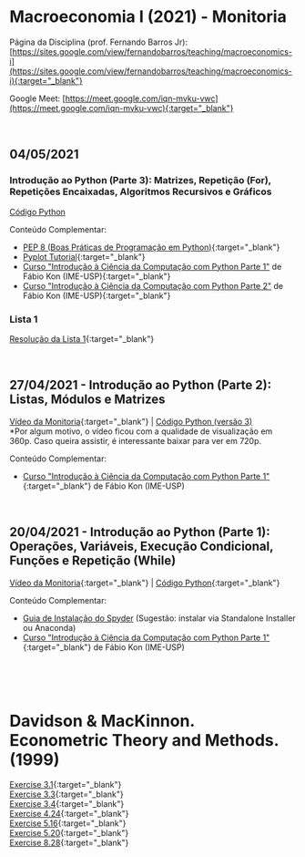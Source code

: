 # Macroeconomia I (2021) - Monitoria
Página da Disciplina (prof. Fernando Barros Jr): [https://sites.google.com/view/fernandobarros/teaching/macroeconomics-i](https://sites.google.com/view/fernandobarros/teaching/macroeconomics-i){:target="_blank"}

Google Meet: [https://meet.google.com/iqn-mvku-vwc](https://meet.google.com/iqn-mvku-vwc){:target="_blank"}

<br>

## 04/05/2021
### Introdução ao Python (Parte 3): Matrizes, Repetição (For), Repetições Encaixadas, Algoritmos Recursivos e Gráficos
[Código Python](https://fhnishida.github.io/page/Monitoria-3_v2.py)

Conteúdo Complementar:
- [PEP 8 (Boas Práticas de Programação em Python)](https://www.python.org/dev/peps/pep-0008/){:target="_blank"}
- [Pyplot Tutorial](https://matplotlib.org/2.0.2/users/pyplot_tutorial.html){:target="_blank"}
- [Curso "Introdução à Ciência da Computação com Python Parte 1"](https://www.coursera.org/learn/ciencia-computacao-python-conceitos) de Fábio Kon (IME-USP){:target="_blank"}
- [Curso "Introdução à Ciência da Computação com Python Parte 2"](https://www.coursera.org/learn/ciencia-computacao-python-conceitos-2) de Fábio Kon (IME-USP){:target="_blank"}

### Lista 1
[Resolução da Lista 1](https://fhnishida.github.io/page/Lista-1_Resolucao.pdf){:target="_blank"}

<br>

## 27/04/2021 - Introdução ao Python (Parte 2): Listas, Módulos e Matrizes
[Vídeo da Monitoria](https://drive.google.com/file/d/15Ua2psUdaOkbKR4JAUqzvCmtPyMsCGdS/view?usp=sharing){:target="_blank"} | [Código Python (versão 3)](https://fhnishida.github.io/page/Monitoria-2_v3.py)<br>
*Por algum motivo, o vídeo ficou com a qualidade de visualização em 360p. Caso queira assistir, é interessante baixar para ver em 720p.

Conteúdo Complementar:
- [Curso "Introdução à Ciência da Computação com Python Parte 1"](https://www.coursera.org/learn/ciencia-computacao-python-conceitos){:target="_blank"} de Fábio Kon (IME-USP)

<br>

## 20/04/2021 - Introdução ao Python (Parte 1): Operações, Variáveis, Execução Condicional, Funções e Repetição (While)
[Vídeo da Monitoria](https://drive.google.com/file/d/1a6BmttyjGzxT8b2hMV7Zg6BtJ3b61Lxr/view?usp=sharing){:target="_blank"} | [Código Python](https://fhnishida.github.io/page/Monitoria-1.py){:target="_blank"}

Conteúdo Complementar:
- [Guia de Instalação do Spyder](https://docs.spyder-ide.org/current/installation.html) (Sugestão: instalar via Standalone Installer ou Anaconda)
- [Curso "Introdução à Ciência da Computação com Python Parte 1"](https://www.coursera.org/learn/ciencia-computacao-python-conceitos){:target="_blank"} de Fábio Kon (IME-USP)

<br><br><br>
# Davidson & MacKinnon. Econometric Theory and Methods. (1999)

[Exercise 3.1](https://fhnishida.github.io/homework/ex_3-1_Dadvison-MacKinnon.html){:target="_blank"}
<br>
[Exercise 3.3](https://fhnishida.github.io/homework/ex_3-3_Dadvison-MacKinnon.html){:target="_blank"}
<br>
[Exercise 3.4](https://fhnishida.github.io/homework/ex_3-4_Dadvison-MacKinnon.html){:target="_blank"}
<br>
[Exercise 4.24](https://fhnishida.github.io/homework/ex_4-24_Dadvison-MacKinnon.html){:target="_blank"}
<br>
[Exercise 5.16](https://fhnishida.github.io/homework/ex_5-16_Dadvison-MacKinnon.html){:target="_blank"}
<br>
[Exercise 5.20](https://fhnishida.github.io/homework/ex_5-20_Dadvison-MacKinnon.html){:target="_blank"}
<br>
[Exercise 8.28](https://fhnishida.github.io/homework/ex_8-28_Dadvison-MacKinnon.html){:target="_blank"}
